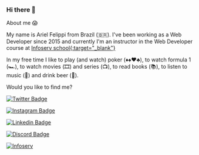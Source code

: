 ### Hi there 👋

About me :scream:

My name is Ariel Felippi from Brazil (🇧🇷). I've been working as a Web Developer since 2015 and currently I'm an instructor in the Web Developer course at [Infoserv school{:target="_blank"}](http://www.escolainfoserv.com.br)

In my free time I like to play (and watch) poker (♦️♠️♥️♣️), to watch formula 1 (🏎️), to watch movies (🎞️) and series (📺), to read books (📚), to listen to music (🎵) and drink beer (🍺).


Would you like to find me?


[![Twitter Badge](https://img.shields.io/badge/Twitter-1DA1F2?style=for-the-badge&logo=twitter&logoColor=white&link=https://twitter.com/arielfelippi)](https://twitter.com/arielfelippi)

[![Instagram Badge](https://img.shields.io/badge/Instagram-E4405F?style=for-the-badge&logo=instagram&logoColor=white&link=https://instagram.com/arielfelippi)](https://instagram.com/arielfelippi)

[![Linkedin Badge](https://img.shields.io/badge/LinkedIn-0077B5?style=for-the-badge&logo=linkedin&logoColor=white&link=https://www.linkedin.com/in/arielfelippi)](https://www.linkedin.com/in/arielfelippi)

[![Discord Badge](https://img.shields.io/badge/Discord-7289DA?style=for-the-badge&logo=discord&logoColor=white&link=https://discord.com/channels/@arielfelippi#6310)](https://discord.com/channels/@arielfelippi#6310)

[![Infoserv](https://img.shields.io/badge/Infoserv_School-5FB709?style=for-the-badge&logo=infoserv-school&logoColor=white&link=http://www.escolainfoserv.com.br)](http://www.escolainfoserv.com.br)

<!--
**arielfelippi/arielfelippi** is a ✨ _special_ ✨ repository because its `README.md` (this file) appears on your GitHub profile.

Here are some ideas to get you started:

- 🔭 I’m currently working on ...
- 🌱 I’m currently learning ...
- 👯 I’m looking to collaborate on ...
- 🤔 I’m looking for help with ...
- 💬 Ask me about ...
- 📫 How to reach me: ...
- 😄 Pronouns: ...
- ⚡ Fun fact: ...
-->
